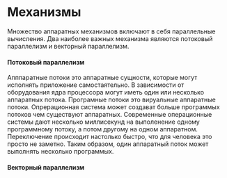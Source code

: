 # Механизмы


Множество аппаратных механизмов включают в себя параллельные вычисления. Два наиболее важных механизма являются потоковый параллелизм и векторный параллелизм.

#### Потоковый параллелизм

Апппаратные потоки это аппаратные сущности, которые могут исполнять приложение самостаятельно. В зависимости от оборудования ядра процессора могут иметь один или несколько аппаратных потока. Програмные потоки это вируальные аппаратные потоки. Опрерационная система может создават больше программых потоков чем существуют аппаратных. Современные операционные системы дают несколько миллисекунд на выполенение одному программному потоку, а потом другому на одном аппаратном. Переключение происходит настолько быстро, что для человека это просто не заметно. Таким образом, один аппаратный поток может выполнять несколько программых.


#### Векторный параллелизм